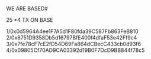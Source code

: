 

WE ARE BASED#

25 *4 TX ON BASE

1/0x0d5964A4ee1F7A5d1F80fda39C587Fb863FeB810
2/0x8751D9358Db5d16797BfE400f4dfaF53e42Ff9c4
3/0x7fe78cF7cE2fD54D69Fa864dCBecC433cb0d93f6
4/0x09805Cf70AD9CA03392d19B0F7DcD9BB844f78c5
